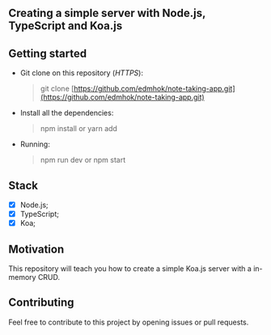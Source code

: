 ## Creating a simple server with Node.js, TypeScript and Koa.js

## Getting started

- Git clone on this repository (_HTTPS_): <br/>

  > git clone [https://github.com/edmhok/note-taking-app.git](https://github.com/edmhok/note-taking-app.git)

- Install all the dependencies: <br/>

  > npm install or yarn add

- Running: <br/>
  > npm run dev or npm start

## Stack

- [x] Node.js;
- [x] TypeScript;
- [x] Koa;

## Motivation

This repository will teach you how to create a simple Koa.js server with a in-memory CRUD.

## Contributing

Feel free to contribute to this project by opening issues or pull requests.

